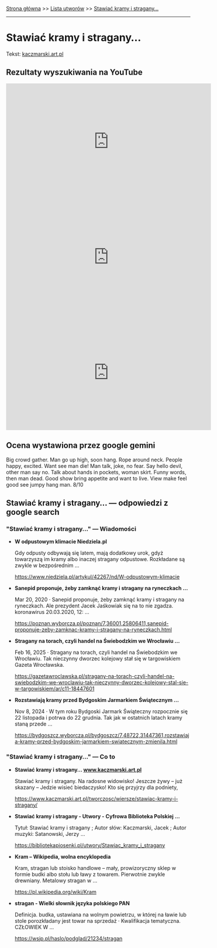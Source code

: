 [Strona główna](../index.md) >> [Lista utworów](../list.md) >> [Stawiać kramy i stragany…](564.md)

---

# Stawiać kramy i stragany…

Tekst: [kaczmarski.art.pl](https://www.kaczmarski.art.pl/tworczosc/wiersze/stawiac-kramy-i-stragany/)

## Rezultaty wyszukiwania na YouTube

<iframe width="560" height="315" src="https://www.youtube.com/embed/RMYGoUojqLM?si=IdontcarewhotheIRSsendsImnotpayingtaxes" title="YouTube video player" frameborder="0" allow="accelerometer; autoplay; clipboard-write; encrypted-media; gyroscope; picture-in-picture; web-share" referrerpolicy="strict-origin-when-cross-origin" allowfullscreen></iframe>

<iframe width="560" height="315" src="https://www.youtube.com/embed/-YGS9vhmFS0?si=IdontcarewhotheIRSsendsImnotpayingtaxes" title="YouTube video player" frameborder="0" allow="accelerometer; autoplay; clipboard-write; encrypted-media; gyroscope; picture-in-picture; web-share" referrerpolicy="strict-origin-when-cross-origin" allowfullscreen></iframe>

<iframe width="560" height="315" src="https://www.youtube.com/embed/GqJjiAXnWdQ?si=IdontcarewhotheIRSsendsImnotpayingtaxes" title="YouTube video player" frameborder="0" allow="accelerometer; autoplay; clipboard-write; encrypted-media; gyroscope; picture-in-picture; web-share" referrerpolicy="strict-origin-when-cross-origin" allowfullscreen></iframe>

## Ocena wystawiona przez google gemini

Big crowd gather. Man go up high, soon hang. Rope around neck. People happy, excited. Want see man die! Man talk, joke, no fear. Say hello devil, other man say no. Talk about hands in pockets, woman skirt. Funny words, then man dead. Good show bring appetite and want to live. View make feel good see jumpy hang man. 8/10


## Stawiać kramy i stragany… — odpowiedzi z google search

### "Stawiać kramy i stragany…" — Wiadomości

- **W odpustowym klimacie  Niedziela.pl**

    Gdy odpusty odbywają się latem, mają dodatkowy urok, gdyż towarzyszą im kramy albo inaczej stragany odpustowe. Rozkładane są zwykle w bezpośrednim ... 

   <https://www.niedziela.pl/artykul/42267/nd/W-odpustowym-klimacie>
- **Sanepid proponuje, żeby zamknąć kramy i stragany na ryneczkach ...**

    Mar 20, 2020  ·  Sanepid proponuje, żeby zamknąć kramy i stragany na ryneczkach. Ale prezydent Jacek Jaśkowiak się na to nie zgadza. koronawirus 20.03.2020, 12: ... 

   <https://poznan.wyborcza.pl/poznan/7,36001,25806411,sanepid-proponuje-zeby-zamknac-kramy-i-stragany-na-ryneczkach.html>
- **Stragany na torach, czyli handel na Świebodzkim we Wrocławiu ...**

    Feb 16, 2025  ·  Stragany na torach, czyli handel na Świebodzkim we Wrocławiu. Tak nieczynny dworzec kolejowy stał się w targowiskiem  Gazeta Wrocławska. 

   <https://gazetawroclawska.pl/stragany-na-torach-czyli-handel-na-swiebodzkim-we-wroclawiu-tak-nieczynny-dworzec-kolejowy-stal-sie-w-targowiskiem/ar/c11-18447601>
- **Rozstawiają kramy przed Bydgoskim Jarmarkiem Świątecznym ...**

    Nov 8, 2024  ·  W tym roku Bydgoski Jarmark Świąteczny rozpocznie się 22 listopada i potrwa do 22 grudnia. Tak jak w ostatnich latach kramy staną przede ... 

   <https://bydgoszcz.wyborcza.pl/bydgoszcz/7,48722,31447361,rozstawiaja-kramy-przed-bydgoskim-jarmarkiem-swiatecznym-zmienila.html>

### "Stawiać kramy i stragany…" — Co to

- **Stawiać kramy i stragany… www.kaczmarski.art.pl**

    Stawiać kramy i stragany. Na radosne widowisko! Jeszcze żywy – już skazany – Jedzie wisieć biedaczysko! Kto się przyjrzy dla podniety, 

   <https://www.kaczmarski.art.pl/tworczosc/wiersze/stawiac-kramy-i-stragany/>
- **Stawiać kramy i stragany - Utwory - Cyfrowa Biblioteka Polskiej ...**

    Tytuł: Stawiać kramy i stragany ; Autor słów: Kaczmarski, Jacek ; Autor muzyki: Satanowski, Jerzy ... 

   <https://bibliotekapiosenki.pl/utwory/Stawiac_kramy_i_stragany>
- **Kram – Wikipedia, wolna encyklopedia**

    Kram, stragan lub stoisko handlowe – mały, prowizoryczny sklep w formie budki albo stołu lub ławy z towarem. Pierwotnie zwykle drewniany. Metalowy stragan w ... 

   <https://pl.wikipedia.org/wiki/Kram>
- **stragan - Wielki słownik języka polskiego PAN**

    Definicja. budka, ustawiana na wolnym powietrzu, w której na ławie lub stole porozkładany jest towar na sprzedaż · Kwalifikacja tematyczna. CZŁOWIEK W ... 

   <https://wsjp.pl/haslo/podglad/21234/stragan>

